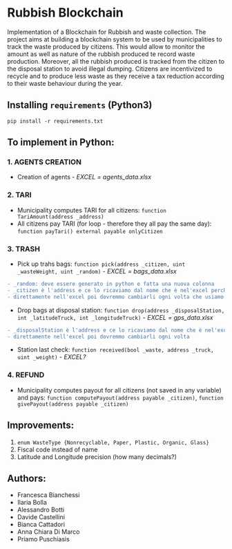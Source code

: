 # Rubbish Blockchain 
Implementation of a Blockchain for Rubbish and waste collection. The project aims at building a blockchain system to be used by municipalities to track the waste produced by citizens. This would allow to monitor the amount as well as nature of the rubbish produced te record waste production. Moreover, all the rubbish produced is tracked from the citizen to the disposal station to avoid illegal dumping. Citizens are incentivized to recycle and to produce less waste as they receive a tax reduction according to their waste behaviour during the year. 

## Installing `requirements` (Python3) 

```shell script
pip install -r requirements.txt
```

## To implement in Python: 
### 1. AGENTS CREATION 
  - Creation of agents - *EXCEL = agents_data.xlsx* 

### 2. TARI 
  - Municipality computes TARI for all citizens: `function TariAmount(address _address)`
  - All citizens pay TARI (for loop - therefore they all pay the same day): `function payTari() external payable onlyCitizen`

### 3. TRASH 
  - Pick up trahs bags: `function pick(address _citizen, uint _wasteWeight, uint _random)` - *EXCEL = bags_data.xlsx*   
```diff
- _random: deve essere generato in python e fatta una nuova colonna 
- _citizen è l'address e ce lo ricaviamo dal nome che è nel'excel perchè se io uso i miei address 
- direttamente nell'excel poi dovremmo cambiarli ogni volta che usiamo un ganache diverso 
```
  - Drop bags at disposal station: `function drop(address _disposalStation, int _latitudeTruck, int _longitudeTruck)` - *EXCEL = gps_data.xlsx*  
```diff
- _disposalStation è l'address e ce lo ricaviamo dal nome che è nel'excel perchè se io uso i miei address 
- direttamente nell'excel poi dovremmo cambiarli ogni volta 
``` 
  - Station last check: `function received(bool _waste, address _truck, uint _weight)` - *EXCEL?*

### 4. REFUND
  - Municipality computes payout for all citizens (not saved in any variable) and pays: `function computePayout(address payable _citizen)`, `function givePayout(address payable _citizen)`


## Improvements: 
1. `enum WasteType {Nonrecyclable, Paper, Plastic, Organic, Glass}`
2. Fiscal code instead of name 
3. Latitude and Longitude precision (how many decimals?) 

## Authors: 
 - Francesca Bianchessi 
 - Ilaria Bolla
 - Alessandro Botti
 - Davide Castellini
 - Bianca Cattadori
 - Anna Chiara Di Marco 
 - Priamo Puschiasis 
